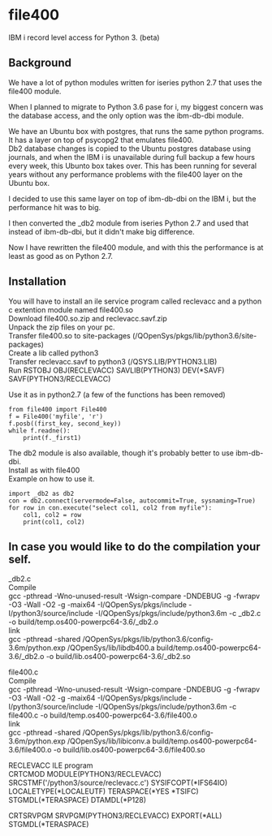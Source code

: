 # file400

IBM i record level access for Python 3. (beta)

## Background
We have a lot of python modules written for iseries python 2.7 that uses the file400 module.

When I planned to migrate to Python 3.6 pase for i, my biggest concern was the database access, and the only option was the ibm-db-dbi module.

We have an Ubuntu box with postgres, that runs the same python programs.  
It has a layer on top of psycopg2 that emulates file400.  
Db2 database changes is copied to the Ubuntu postgres database using journals, and when the IBM i is unavailable during full backup a few hours every week, this Ubunto box takes over.
This has been running for several years without any performance problems with the file400 layer on the Ubuntu box. 

I decided to use this same layer on top of ibm-db-dbi on the IBM i, but the performance hit was to big.

I then converted the \_db2 module from iseries Python 2.7 and used that instead of ibm-db-dbi, but it didn't make big difference.

Now I have rewritten the file400 module, and with this the performance is at least as good as on Python 2.7.

## Installation
You will have to install an ile service program called reclevacc and a python c extention module named file400.so  
Download file400.so.zip and reclevacc.savf.zip  
Unpack the zip files on your pc.  
Transfer file400.so to site-packages (/QOpenSys/pkgs/lib/python3.6/site-packages)  
Create a lib called python3  
Transfer reclevacc.savf to python3 (/QSYS\.LIB/PYTHON3.LIB)  
Run RSTOBJ OBJ(RECLEVACC) SAVLIB(PYTHON3) DEV(\*SAVF) SAVF(PYTHON3/RECLEVACC)  
  
Use it as in python2.7 (a few of the functions has been removed)  
```
from file400 import File400  
f = File400('myfile', 'r')  
f.posb((first_key, second_key))  
while f.readne():  
    print(f._first1)  
```

The db2 module is also available, though it's probably better to use ibm-db-dbi.  
Install as with file400  
Example on how to use it.  
```  
import _db2 as db2  
con = db2.connect(servermode=False, autocommit=True, sysnaming=True)  
for row in con.execute("select col1, col2 from myfile"):  
    col1, col2 = row  
    print(col1, col2)  
```
  
## In case you would like to do the compilation your self.
\_db2.c  
Compile  
gcc -pthread -Wno-unused-result -Wsign-compare -DNDEBUG -g -fwrapv -O3 -Wall -O2 -g -maix64 -I/QOpenSys/pkgs/include -I/python3/source/include -I/QOpenSys/pkgs/include/python3.6m -c \_db2.c -o build/temp.os400-powerpc64-3.6/\_db2.o  
link  
gcc -pthread -shared /QOpenSys/pkgs/lib/python3.6/config-3.6m/python.exp /QOpenSys/lib/libdb400.a build/temp.os400-powerpc64-3.6/\_db2.o -o build/lib.os400-powerpc64-3.6/\_db2.so  

file400.c  
Compile  
gcc -pthread -Wno-unused-result -Wsign-compare -DNDEBUG -g -fwrapv -O3 -Wall -O2 -g -maix64 -I/QOpenSys/pkgs/include -I/python3/source/include -I/QOpenSys/pkgs/include/python3.6m -c file400.c -o build/temp.os400-powerpc64-3.6/file400.o  
link  
gcc -pthread -shared /QOpenSys/pkgs/lib/python3.6/config-3.6m/python.exp /QOpenSys/lib/libiconv.a build/temp.os400-powerpc64-3.6/file400.o -o build/lib.os400-powerpc64-3.6/file400.so  
  
RECLEVACC ILE program  
CRTCMOD MODULE(PYTHON3/RECLEVACC) SRCSTMF('/python3/source/reclevacc.c')
SYSIFCOPT(*IFS64IO) LOCALETYPE(*LOCALEUTF)
TERASPACE(*YES *TSIFC) STGMDL(*TERASPACE) DTAMDL(*P128)  

CRTSRVPGM SRVPGM(PYTHON3/RECLEVACC) EXPORT(*ALL) STGMDL(*TERASPACE)  

